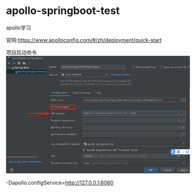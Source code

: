 # apollo-springboot-test
apollo学习

官网:https://www.apolloconfig.com/#/zh/deployment/quick-start

项目启动命令 
![img.png](img.png)

-Dapollo.configService=http://127.0.0.1:8080